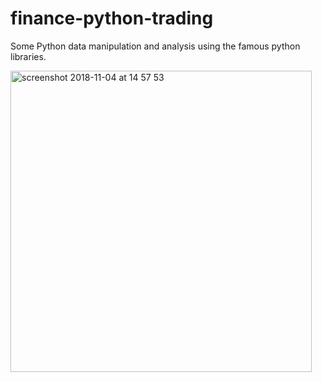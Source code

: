 # finance-python-trading

Some Python data manipulation and analysis using the famous python libraries.





<img width="482" alt="screenshot 2018-11-04 at 14 57 53" src="https://user-images.githubusercontent.com/6691373/47965034-06b83900-e042-11e8-8b4e-dd94d97c1aeb.png">
